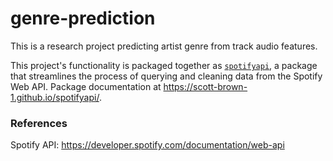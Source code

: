 # genre-prediction
This is a research project predicting artist genre from track audio features. 

This project's functionality is packaged together as [`spotifyapi`]([url](https://github.com/scott-brown-1/spotifyapi)), a package that streamlines the process of querying and cleaning data from the Spotify Web API. Package documentation at https://scott-brown-1.github.io/spotifyapi/.

### References

Spotify API: https://developer.spotify.com/documentation/web-api


